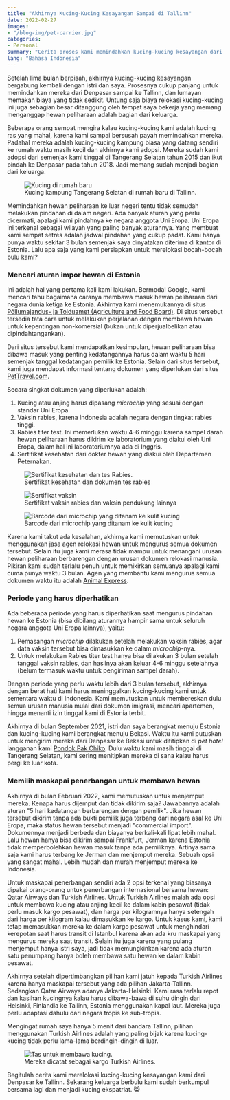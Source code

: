 ```yaml
---
title: "Akhirnya Kucing-Kucing Kesayangan Sampai di Tallinn"
date: 2022-02-27
images:
- "/blog-img/pet-carrier.jpg"
categories:
- Personal
summary: "Cerita proses kami memindahkan kucing-kucing kesayangan dari Denpasar ke Tallinn."
lang: "Bahasa Indonesia"
---
```


Setelah lima bulan berpisah, akhirnya kucing-kucing kesayangan bergabung kembali dengan istri dan saya. Prosesnya cukup panjang untuk memindahkan mereka dari Denpasar sampai ke Tallinn, dan lumayan memakan biaya yang tidak sedikit. Untung saja biaya relokasi kucing-kucing ini juga sebagian besar ditanggung oleh tempat saya bekerja yang memang menganggap hewan peliharaan adalah bagian dari keluarga.

Beberapa orang sempat mengira kalau kucing-kucing kami adalah kucing ras yang mahal, karena kami sampai bersusah payah memindahkan mereka. Padahal mereka adalah kucing-kucing kampung biasa yang datang sendiri ke rumah waktu masih kecil dan akhirnya kami adopsi. Mereka sudah kami adopsi dari semenjak kami tinggal di Tangerang Selatan tahun 2015 dan ikut pindah ke Denpasar pada tahun 2018. Jadi memang sudah menjadi bagian dari keluarga.

<figure class="figure">
<img src="/blog-img/pet-new-home.jpg" class="figure-img img-fluid" alt="Kucing di rumah baru" />
<figcaption class="figure-caption text-center">Kucing kampung Tangerang Selatan di rumah baru di Tallinn.</figcaption>
</figure>

Memindahkan hewan peliharaan ke luar negeri tentu tidak semudah melakukan pindahan di dalam negeri. Ada banyak aturan yang perlu dicermati, apalagi kami pindahnya ke negara anggota Uni Eropa. Uni Eropa ini terkenal sebagai wilayah yang paling banyak aturannya. Yang membuat kami sempat setres adalah jadwal pindahan yang cukup padat. Kami hanya punya waktu sekitar 3 bulan semenjak saya dinyatakan diterima di kantor di Estonia. Lalu apa saja yang kami persiapkan untuk merelokasi bocah-bocah bulu kami?

### Mencari aturan impor hewan di Estonia

Ini adalah hal yang pertama kali kami lakukan. Bermodal Google, kami mencari tahu bagaimana caranya membawa masuk hewan peliharaan dari negara dunia ketiga ke Estonia. Akhirnya kami menemukannya di situs [Põllumajandus- ja Toiduamet (Agriculture and Food Board)](https://pta.agri.ee/en/animals/travelling-pet). Di situs tersebut tersedia tata cara untuk melakukan perjalanan dengan membawa hewan untuk kepentingan non-komersial (bukan untuk diperjualbelikan atau dipindahtangankan).

Dari situs tersebut kami mendapatkan kesimpulan, hewan peliharaan bisa dibawa masuk yang penting kedatangannya harus dalam waktu 5 hari semenjak tanggal kedatangan pemilik ke Estonia. Selain dari situs tersebut, kami juga mendapat informasi tentang dokumen yang diperlukan dari situs [PetTravel.com](https://www.pettravel.com/immigration/Estonia.cfm).

Secara singkat dokumen yang diperlukan adalah:
1. Kucing atau anjing harus dipasang *microchip* yang sesuai dengan standar Uni Eropa.
2. Vaksin rabies, karena Indonesia adalah negara dengan tingkat rabies tinggi.
3. Rabies titer test. Ini memerlukan waktu 4-6 minggu karena sampel darah hewan peliharaan harus dikirim ke laboratorium yang diakui oleh Uni Eropa, dalam hal ini laboratoriumnya ada di Inggris.
4. Sertifikat kesehatan dari dokter hewan yang diakui oleh Departemen Peternakan.

<figure class="figure">
<img src="/blog-img/pet-health-certificate.jpg" class="figure-img img-fluid" alt="Sertifikat kesehatan dan tes Rabies." />
<figcaption class="figure-caption text-center">Sertifikat kesehatan dan dokumen tes rabies</figcaption>
</figure>

<figure class="figure">
<img src="/blog-img/pet-vaccine-certificate.jpg" class="figure-img img-fluid" alt="Sertifikat vaksin" />
<figcaption class="figure-caption text-center">Sertifikat vaksin rabies dan vaksin pendukung lainnya</figcaption>
</figure>

<figure class="figure">
<img src="/blog-img/pet-barcode-microchip.jpg" class="figure-img img-fluid" alt="Barcode dari microchip yang ditanam ke kulit kucing" />
<figcaption class="figure-caption text-center">Barcode dari microchip yang ditanam ke kulit kucing</figcaption>
</figure>

Karena kami takut ada kesalahan, akhirnya kami memutuskan untuk menggunakan jasa agen relokasi hewan untuk mengurus semua dokumen tersebut. Selain itu juga kami merasa tidak mampu untuk menangani urusan hewan peliharaan berbarengan dengan urusan dokumen relokasi manusia. Pikiran kami sudah terlalu penuh untuk memikirkan semuanya apalagi kami cuma punya waktu 3 bulan. Agen yang membantu kami mengurus semua dokumen waktu itu adalah [Animal Express](https://animalexpress.co.id).

### Periode yang harus diperhatikan

Ada beberapa periode yang harus diperhatikan saat mengurus pindahan hewan ke Estonia (bisa dibilang aturannya hampir sama untuk seluruh negara anggota Uni Eropa lainnya), yaitu:
1. Pemasangan *microchip* dilakukan setelah melakukan vaksin rabies, agar data vaksin tersebut bisa dimasukkan ke dalam *microchip*-nya.
2. Untuk melakukan Rabies titer test hanya bisa dilakukan 3 bulan setelah tanggal vaksin rabies, dan hasilnya akan keluar 4-6 minggu setelahnya (belum termasuk waktu untuk pengiriman sampel darah).

Dengan periode yang perlu waktu lebih dari 3 bulan tersebut, akhirnya dengan berat hati kami harus meninggalkan kucing-kucing kami untuk sementara waktu di Indonesia. Kami memutuskan untuk membereskan dulu semua urusan manusia mulai dari dokumen imigrasi, mencari apartemen, hingga menanti izin tinggal kami di Estonia terbit.

Akhirnya di bulan September 2021, istri dan saya berangkat menuju Estonia dan kucing-kucing kami berangkat menuju Bekasi. Waktu itu kami putuskan untuk mengirim mereka dari Denpasar ke Bekasi untuk dititipkan di *pet hotel* langganan kami [Pondok Pak Chiko](https://www.instagram.com/pondokpakchiko/). Dulu waktu kami masih tinggal di Tangerang Selatan, kami sering menitipkan mereka di sana kalau harus pergi ke luar kota.

### Memilih maskapai penerbangan untuk membawa hewan

Akhirnya di bulan Februari 2022, kami memutuskan untuk menjemput mereka. Kenapa harus dijemput dan tidak dikirim saja? Jawabannya adalah aturan "5 hari kedatangan berbarengan dengan pemilik". Jika hewan tersebut dikirim tanpa ada bukti pemilik juga terbang dari negara asal ke Uni Eropa, maka status hewan tersebut menjadi "commercial import". Dokumennya menjadi berbeda dan biayanya berkali-kali lipat lebih mahal. Lalu hewan hanya bisa dikirim sampai Frankfurt, Jerman karena Estonia tidak memperbolehkan hewan masuk tanpa ada pemiliknya. Artinya sama saja kami harus terbang ke Jerman dan menjemput mereka. Sebuah opsi yang sangat mahal. Lebih mudah dan murah menjemput mereka ke Indonesia.

Untuk maskapai penerbangan sendiri ada 2 opsi terkenal yang biasanya dipakai orang-orang untuk penerbangan internasional bersama hewan: Qatar Airways dan Turkish Airlines. Untuk Turkish Airlines malah ada opsi untuk membawa kucing atau anjing kecil ke dalam kabin pesawat (tidak perlu masuk kargo pesawat), dan harga per kilogramnya hanya setengah dari harga per kilogram kalau dimasukkan ke kargo. Untuk kasus kami, kami tetap memasukkan mereka ke dalam kargo pesawat untuk menghindari kerepotan saat harus transit di Istanbul karena akan ada kru maskapai yang mengurus mereka saat transit. Selain itu juga karena yang pulang menjemput hanya istri saya, jadi tidak memungkinkan karena ada aturan satu penumpang hanya boleh membawa satu hewan ke dalam kabin pesawat.

Akhirnya setelah dipertimbangkan pilihan kami jatuh kepada Turkish Airlines karena hanya maskapai tersebut yang ada pilihan Jakarta-Tallinn. Sedangkan Qatar Airways adanya Jakarta-Helsinki. Kami rasa terlalu repot dan kasihan kucingnya kalau harus dibawa-bawa di suhu dingin dari Helsinki, Finlandia ke Tallinn, Estonia menggunakan kapal laut. Mereka juga perlu adaptasi dahulu dari negara tropis ke sub-tropis.

Mengingat rumah saya hanya 5 menit dari bandara Tallinn, pilihan menggunakan Turkish Airlines adalah yang paling bijak karena kucing-kucing tidak perlu lama-lama berdingin-dingin di luar.

<figure class="figure">
<img src="/blog-img/pet-carrier.jpg" class="figure-img img-fluid" alt="Tas untuk membawa kucing." />
<figcaption class="figure-caption text-center">Mereka dicatat sebagai kargo Turkish Airlines.</figcaption>
</figure>

Begitulah cerita kami merelokasi kucing-kucing kesayangan kami dari Denpasar ke Tallinn. Sekarang keluarga berbulu kami sudah berkumpul bersama lagi dan menjadi kucing ekspatriat. 😸